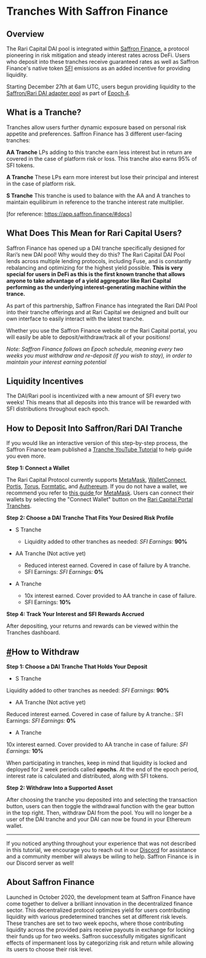# Tranches With Saffron Finance

## Overview

The Rari Capital DAI pool is integrated within [Saffron Finance](Saffron.Finance), a protocol pioneering in risk mitigation and steady interest rates across DeFi. Users who deposit into these tranches receive guaranteed rates as well as Saffron Finance's native token [SFI](Coingecko.com/SFI) emissions as an added incentive for providing liquidity. 

Starting December 27th at 6am UTC, users begun providing liquidity to the [Saffron/Rari DAI adapter pool](https://app.saffron.finance/#liquidity) as part of [Epoch 4](https://medium.com/saffron-finance/saffron-epoch-4-85dda2f9e0bb). 

## **What is a Tranche?**

Tranches allow users further dynamic exposure based on personal risk appetite and preferences. Saffron Finance has 3 different user-facing tranches:

**AA Tranche** LPs adding to this tranche earn less interest but in return are covered in the case of platform risk or loss.  This tranche also earns 95% of SFI tokens.

**A Tranche** These LPs earn more interest but lose their principal and interest in the case of platform risk.

**S Tranche** This tranche is used to balance with the AA and A tranches to maintain equilibirum in reference to the tranche interest rate multiplier.

[for reference: https://app.saffron.finance/#docs]

## **What Does This Mean for Rari Capital Users?**

Saffron Finance has opened up a DAI tranche specifically designed for Rari’s new DAI pool! Why would they do this? The Rari Capital DAI Pool lends across multiple lending protocols, including Fuse, and is constantly rebalancing and optimizing for the highest yield possible. **This is very special for users in DeFi as this is the first known tranche that allows anyone to take advantage of a yield aggregator like Rari Capital performing as the underlying interest-generating machine within the trance.**

As part of this partnership, Saffron Finance has integrated the Rari DAI Pool into their tranche offerings and at Rari Capital we designed and built our own interface to easily interact with the latest tranche.

Whether you use the Saffron Finance website or the Rari Capital portal, you will easily be able to deposit/withdraw/track all of your positions!

*Note: Saffron Finance follows an Epoch schedule, meaning every two weeks you must withdraw and re-deposit (if you wish to stay), in order to maintain your interest earning potential*

## Liquidity Incentives

The DAI/Rari pool is incentivized with a new amount of SFI every two weeks! This means that all deposits into this trance will be rewarded with SFI distributions throughout each epoch.

## How to Deposit Into Saffron/Rari DAI Tranche

If you would like an interactive version of this step-by-step process, the Saffron Finance team published a [Tranche YouTube Tutorial](YouTube.com/SaffronFinance) to help guide you even more.

**Step 1: Connect a Wallet**

The Rari Capital Protocol currently supports [MetaMask](metamask.io), [WalletConnect](walletconnect.org), [Portis](portis.io), [Torus](https://tor.us/), [Formtatic](https://fortmatic.com/), and [Authereum](https://authereum.com/). If you do not have a wallet, we recommend you refer to [this guide ](https://metamask.zendesk.com/hc/en-us/articles/360015489531-Getting-Started-With-MetaMask-Part-1)for [MetaMask](Metamask.io). Users can connect their wallets by selecting the "Connect Wallet" button on the [Rari Capital Portal Tranches](https://app.rari.capital/tranches).

**Step 2: Choose a DAI Tranche That Fits Your Desired Risk Profile**

- S Tranche
  - Liquidity added to other tranches as needed: *SFI Earnings:* **90%**

- AA Tranche (Not active yet)
  - Reduced interest earned. Covered in case of failure by A tranche. 
  - SFI Earnings: *SFI Earnings:* **0%**

- A Tranche 
  - 10x interest earned. Cover provided to AA tranche in case of failure.
  - SFI Earnings: **10%**

**Step 4: Track Your Interest and SFI Rewards Accrued**

After depositing, your returns and rewards can be viewed within the Tranches dashboard. 

## [#](http://localhost:8080/earn.html#how-to-withdraw)How to Withdraw

**Step 1: Choose a DAI Tranche That Holds Your Deposit**

- S Tranche

Liquidity added to other tranches as needed: *SFI Earnings:* **90%**

- AA Tranche (Not active yet)

Reduced interest earned. Covered in case of failure by A tranche.: SFI Earnings: *SFI Earnings:* **0%**

- A Tranche 

10x interest earned. Cover provided to AA tranche in case of failure: *SFI Earnings:* **10%**

When participating in tranches, keep in mind that liquidity is locked and deployed for 2 week periods called **epochs**.  At the end of the epoch period, interest rate is calculated and distributed, along with SFI tokens.

**Step 2: Withdraw Into a Supported Asset**

After choosing the tranche you deposited into and selecting the transaction button, users can then toggle the withdrawal function with the gear button in the top right. Then, withdraw DAI from the pool. You will no longer be a user of the DAI tranche and your DAI can now be found in your Ethereum wallet. 

------

If you noticed anything throughout your experience that was not described in this tutorial, we encourage you to reach out in our [Discord](Discord.xjfjfjdf) for assistance and a community member will always be wiling to help. Saffron Finance is in our Discord server as well!

## **About Saffron Finance**

Launched in October 2020, the development team at Saffron Finance have come together to deliver a brilliant innovation in the decentralized finance sector. This decentralized protocol optimizes yield for users contributing liquidity with various predetermined tranches set at different risk levels. These tranches are set to two week epochs, where those contributing liquidity across the provided pairs receive payouts in exchange for locking their funds up for two weeks. Saffron successfully mitigates significant effects of impermanent loss by categorizing risk and return while allowing its users to choose their risk level.


